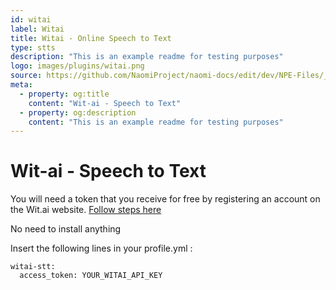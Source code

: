 ```yaml
---
id: witai
label: Witai
title: Witai - Online Speech to Text
type: stts
description: "This is an example readme for testing purposes"
logo: images/plugins/witai.png
source: https://github.com/NaomiProject/naomi-docs/edit/dev/NPE-Files/_plugins_stts/Witai/readme.md
meta:
  - property: og:title
    content: "Wit-ai - Speech to Text"
  - property: og:description
    content: "This is an example readme for testing purposes"
---
```


# Wit-ai - Speech to Text

<PluginLogo/>

You will need a token that you receive for free by registering an account on the Wit.ai website. [Follow steps here](https://wit.ai/)

No need to install anything

Insert the following lines in your profile.yml :
```shell
witai-stt:
  access_token: YOUR_WITAI_API_KEY
```

<EditPageLink/>
